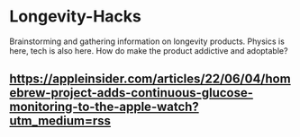 # Longevity-Hacks
Brainstorming and gathering information on longevity products. Physics is here, tech is also here. How do make the product addictive and adoptable?

## https://appleinsider.com/articles/22/06/04/homebrew-project-adds-continuous-glucose-monitoring-to-the-apple-watch?utm_medium=rss
